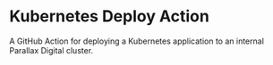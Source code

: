 # Kubernetes Deploy Action
A GitHub Action for deploying a Kubernetes application to an internal Parallax Digital cluster.
